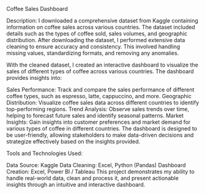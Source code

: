 Coffee Sales Dashboard

Description:
I downloaded a comprehensive dataset from Kaggle containing information on coffee sales across various countries. The dataset included details such as the types of coffee sold, sales volumes, and geographic distribution. After downloading the dataset, I performed extensive data cleaning to ensure accuracy and consistency. This involved handling missing values, standardizing formats, and removing any anomalies.

With the cleaned dataset, I created an interactive dashboard to visualize the sales of different types of coffee across various countries. The dashboard provides insights into:

Sales Performance: Track and compare the sales performance of different coffee types, such as espresso, latte, cappuccino, and more.
Geographic Distribution: Visualize coffee sales data across different countries to identify top-performing regions.
Trend Analysis: Observe sales trends over time, helping to forecast future sales and identify seasonal patterns.
Market Insights: Gain insights into customer preferences and market demand for various types of coffee in different countries.
The dashboard is designed to be user-friendly, allowing stakeholders to make data-driven decisions and strategize effectively based on the insights provided.

Tools and Technologies Used:

Data Source: Kaggle
Data Cleaning: Excel, Python (Pandas)
Dashboard Creation: Excel, Power BI / Tableau
This project demonstrates my ability to handle real-world data, clean and process it, and present actionable insights through an intuitive and interactive dashboard.

